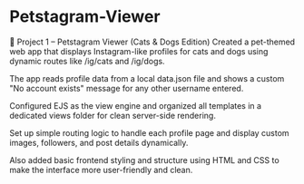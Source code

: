 # Petstagram-Viewer

🐾 Project 1 – Petstagram Viewer (Cats & Dogs Edition)
Created a pet-themed web app that displays Instagram-like profiles for cats and dogs using dynamic routes like /ig/cats and /ig/dogs.

The app reads profile data from a local data.json file and shows a custom "No account exists" message for any other username entered.

Configured EJS as the view engine and organized all templates in a dedicated views folder for clean server-side rendering.

Set up simple routing logic to handle each profile page and display custom images, followers, and post details dynamically.

Also added basic frontend styling and structure using HTML and CSS to make the interface more user-friendly and clean.
